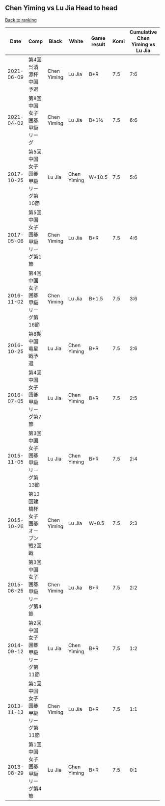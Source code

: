 ## Chen Yiming vs Lu Jia Head to head

[Back to ranking](../../index.md)




| **Date** | **Comp** | **Black** | **White** | **Game result** | **Komi** | **Cumulative Chen Yiming vs Lu Jia** | **Chen Yiming streak** | **Lu Jia streak** | 
| --- | --- | --- | --- | --- | --- | --- | --- | --- |
| 2021-06-09 | 第4回呉清源杯中国予選 | Chen Yiming | Lu Jia | B+R | 7.5 | 7:6 | 5 | 0 | 
| 2021-04-02 | 第8回中国女子囲碁甲級リーグ | Chen Yiming | Lu Jia | B+1¾ | 7.5 | 6:6 | 4 | 0 | 
| 2017-10-25 | 第5回中国女子囲碁甲級リーグ第10節 | Lu Jia | Chen Yiming | W+10.5 | 7.5 | 5:6 | 3 | 0 | 
| 2017-05-06 | 第5回中国女子囲碁甲級リーグ第1節 | Chen Yiming | Lu Jia | B+R | 7.5 | 4:6 | 2 | 0 | 
| 2016-11-02 | 第4回中国女子囲碁甲級リーグ第16節 | Chen Yiming | Lu Jia | B+1.5 | 7.5 | 3:6 | 1 | 0 | 
| 2016-10-25 | 第8期中国竜星戦予選 | Lu Jia | Chen Yiming | B+R | 7.5 | 2:6 | 0 | 4 | 
| 2016-07-05 | 第4回中国女子囲碁甲級リーグ第7節 | Lu Jia | Chen Yiming | B+R | 7.5 | 2:5 | 0 | 3 | 
| 2015-11-05 | 第3回中国女子囲碁甲級リーグ第13節 | Lu Jia | Chen Yiming | B+R | 7.5 | 2:4 | 0 | 2 | 
| 2015-10-26 | 第13回建橋杯女子囲碁オープン戦2回戦 | Chen Yiming | Lu Jia | W+0.5 | 7.5 | 2:3 | 0 | 1 | 
| 2015-06-25 | 第3回中国女子囲碁甲級リーグ第4節 | Chen Yiming | Lu Jia | B+R | 7.5 | 2:2 | 1 | 0 | 
| 2014-09-12 | 第2回中国女子囲碁甲級リーグ第11節 | Lu Jia | Chen Yiming | B+R | 7.5 | 1:2 | 0 | 1 | 
| 2013-11-13 | 第1回中国女子囲碁甲級リーグ第11節 | Chen Yiming | Lu Jia | B+R | 7.5 | 1:1 | 1 | 0 | 
| 2013-08-29 | 第1回中国女子囲碁甲級リーグ第4節 | Lu Jia | Chen Yiming | B+R | 7.5 | 0:1 | 0 | 1 |




